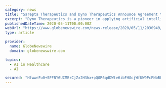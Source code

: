 ```yaml
---
category: news
title: "Sarepta Therapeutics and Dyno Therapeutics Announce Agreement to Develop Next-Generation Gene Therapy Vectors for Muscle Diseases"
excerpt: "Dyno Therapeutics is a pioneer in applying artificial intelligence (AI) and quantitative high-throughput in vivo experimentation to gene therapy. The company’s proprietary CapsidMap™ platform ..."
publishedDateTime: 2020-05-11T00:00:00Z
webUrl: "https://www.globenewswire.com/news-release/2020/05/11/2030949/0/en/Sarepta-Therapeutics-and-Dyno-Therapeutics-Announce-Agreement-to-Develop-Next-Generation-Gene-Therapy-Vectors-for-Muscle-Diseases.html"
type: article

provider:
  name: GlobeNewswire
  domain: globenewswire.com

topics:
  - AI in Healthcare
  - AI

secured: "HfwweFu0+SPFBY6UCMBrCjZx2H3hx+pQ0R6qdDWtv6ibFHGcjWfUW9PcPNbBLcVwqKQo3RyXR6cg13eCEA8PPpqptslpu0V38vhne16KTTVA7uOlvlpFsUaIKhmMEq+QEafOM/jX16n7NdhDZXSBCP1NT7GE3MHDsR7lL9fpvomWSpBcniUtvuSBAbWnEMxFeWdgqiUNCBuay6GbRd2Z+2pZjTHgVy1jXzu9EjWzUUh2nVqdPkA7+GeCylZTH4DomzO21Yjscas/PH2lNZ43M0MZFLwCikloCBz3EwtWimg3sot3MPBjhaM/qw6nePi1;QgknRGeDdLu6xV8Ll3LKOw=="
---
```


